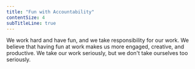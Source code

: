 ```yaml
---
title: "Fun with Accountability"
contentSize: 4
subTitleLine: true
---
```

We work hard and have fun, and we take responsibility for our work. We believe that 
having fun at work makes us more engaged, creative, and productive. We take our work 
seriously, but we don't take ourselves too seriously.
